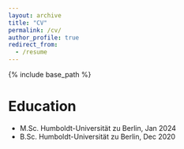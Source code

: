 ```yaml
---
layout: archive
title: "CV"
permalink: /cv/
author_profile: true
redirect_from:
  - /resume
---
```


{% include base_path %}

Education
======
* M.Sc. Humboldt-Universität zu Berlin, Jan 2024
* B.Sc. Humboldt-Universität zu Berlin, Dec 2020

